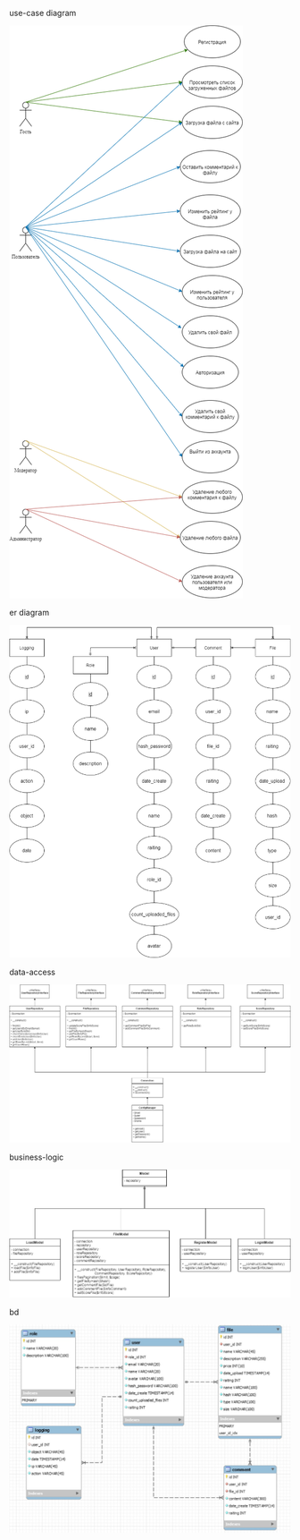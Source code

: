 
use-case diagram

![use-case](https://github.com/1Bitcoin/software-design/blob/master/lab1/diagrams/use-case.png "use-case diagram")


er diagram

![er](https://github.com/1Bitcoin/software-design/blob/master/lab1/diagrams/er.png "er diagram")


data-access

![data-access](https://github.com/1Bitcoin/software-design/blob/master/lab1/diagrams/data-access.png "data-access")

business-logic

![business-logic](https://github.com/1Bitcoin/software-design/blob/master/lab1/diagrams/business-logic.png "business-logic")

bd

![bd](https://github.com/1Bitcoin/software-design/blob/master/lab1/diagrams/bd.png "bd")
